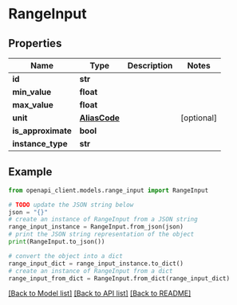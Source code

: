 # RangeInput


## Properties

Name | Type | Description | Notes
------------ | ------------- | ------------- | -------------
**id** | **str** |  | 
**min_value** | **float** |  | 
**max_value** | **float** |  | 
**unit** | [**AliasCode**](AliasCode.md) |  | [optional] 
**is_approximate** | **bool** |  | 
**instance_type** | **str** |  | 

## Example

```python
from openapi_client.models.range_input import RangeInput

# TODO update the JSON string below
json = "{}"
# create an instance of RangeInput from a JSON string
range_input_instance = RangeInput.from_json(json)
# print the JSON string representation of the object
print(RangeInput.to_json())

# convert the object into a dict
range_input_dict = range_input_instance.to_dict()
# create an instance of RangeInput from a dict
range_input_from_dict = RangeInput.from_dict(range_input_dict)
```
[[Back to Model list]](../README.md#documentation-for-models) [[Back to API list]](../README.md#documentation-for-api-endpoints) [[Back to README]](../README.md)



